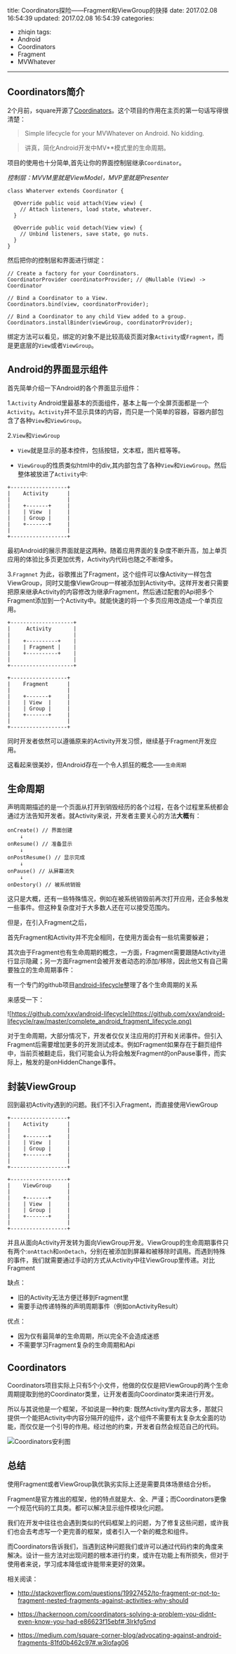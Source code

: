 title: Coordinators探险——Fragment和ViewGroup的抉择
date: 2017.02.08 16:54:39
updated: 2017.02.08 16:54:39
categories:
- zhiqin
tags:
- Android
- Coordinators
- Fragment
- MVWhatever
---


Coordinators简介
----------------

2个月前，square开源了[Coordinators](https://github.com/square/coordinators)。这个项目的作用在主页的第一句话写得很清楚：

> Simple lifecycle for your MVWhatever on Android. No kidding.

> 讲真，简化Android开发中MV**模式里的生命周期。

<!--more-->

项目的使用也十分简单,首先让你的界面控制层继承`Coordinator`。

*控制层：MVVM里就是ViewModel，MVP里就是Presenter*

```
class Whaterver extends Coordinator {

  @Override public void attach(View view) {
    // Attach listeners, load state, whatever.
  }

  @Override public void detach(View view) {
    // Unbind listeners, save state, go nuts.
  }
}

```

然后把你的控制层和界面进行绑定：

```
// Create a factory for your Coordinators.
CoordinatorProvider coordinatorProvider; // @Nullable (View) -> Coordinator

// Bind a Coordinator to a View.
Coordinators.bind(view, coordinatorProvider);

// Bind a Coordinator to any child View added to a group.
Coordinators.installBinder(viewGroup, coordinatorProvider);

```

绑定方法可以看见，绑定的对象不是比较高级页面对象`Activity`或`Fragment`，而是更底层的`View`或者`ViewGroup`。

Android的界面显示组件
-------------------

首先简单介绍一下Android的各个界面显示组件：

1.`Activity`
Android里最基本的页面组件，基本上每一个全屏页面都是一个`Activity`。`Activity`并不显示具体的内容，而只是一个简单的容器，容器内部包含了各种`View`和`ViewGroup`。

2.`View`和`ViewGroup`

- `View`就是显示的基本控件，包括按钮，文本框，图片框等等。

- `ViewGroup`的性质类似html中的div,其内部包含了各种`View`和`ViewGroup`。然后整体被放进了`Activity`中:

```
+------------------+
|    Activity      |
|                  |
|    +-------+     |
|    | View  |     |
|    | Group |     |
|    +-------+     |
|                  |
+------------------+
```

最初Android的展示界面就是这两种。随着应用界面的复杂度不断升高，加上单页应用的体验比多页更加优秀，Activity内代码也随之不断增多。

3.`Fragmnet`
为此，谷歌推出了Fragment，这个组件可以像Activity一样包含ViewGroup，同时又能像ViewGroup一样被添加到Activity中。这样开发者只需要把原来继承Activity的内容修改为继承Fragment，然后通过配套的Api把多个Fragment添加到一个Activity中。就能快速的将一个多页应用改造成一个单页应用。


```
+--------------------+
|     Activity       |
|                    |
|    +----------+    |
|    | Fragment |    |
|    +----------+    |
|                    |
+--------------------+

+------------------+
|    Fragment      |
|                  |
|    +-------+     |
|    | View  |     |
|    | Group |     |
|    +-------+     |
|                  |
+------------------+
```

同时开发者依然可以遵循原来的Activity开发习惯，继续基于Fragment开发应用。

这看起来很美妙，但Android存在一个令人抓狂的概念——`生命周期`

生命周期
-------

声明周期描述的是一个页面从打开到销毁经历的各个过程，在各个过程里系统都会通过方法告知开发者。就Activity来说，开发者主要关心的方法**大概**有：

```
onCreate() // 界面创建
    ↓
onResume() // 准备显示
    ↓
onPostResume() // 显示完成
    ↓
onPause() // 从屏幕消失
    ↓
onDestory() // 被系统销毁
```

这只是大概，还有一些特殊情况，例如在被系统销毁前再次打开应用，还会多触发一些事件。但这种复杂度对于大多数人还在可以接受范围内。

但是，在引入Fragment之后，

首先Fragment和Activity并不完全相同，在使用方面会有一些坑需要躲避；

其次由于Fragment也有生命周期的概念，一方面，Fragment需要跟随Activity进行显示隐藏；另一方面Fragment会被开发者动态的添加/移除，因此他又有自己需要独立的生命周期事件：

有一个专门的github项目[android-lifecycle](https://github.com/xxv/android-lifecycle)整理了各个生命周期的关系

来感受一下：

![https://github.com/xxv/android-lifecycle](https://github.com/xxv/android-lifecycle/raw/master/complete_android_fragment_lifecycle.png)

对于生命周期，大部分情况下，开发者仅仅关注应用的打开和关闭事件。但引入Fragment后需要增加更多的开发测试成本。例如Fragment如果存在于翻页组件中，当前页被翻走后，我们可能会认为将会触发Fragment的onPause事件，而实际上，触发的是onHiddenChange事件。

封装ViewGroup
-------------

回到最初Activity遇到的问题。我们不引入Fragment，而直接使用ViewGroup


```
+------------------+
|    Activity      |
|                  |
|    +-------+     |
|    | View  |     |
|    | Group |     |
|    +-------+     |
|                  |
+------------------+

+------------------+
|    ViewGroup     |
|                  |
|    +-------+     |
|    | View  |     |
|    | Group |     |
|    +-------+     |
|                  |
+------------------+
```

并且从面向Activity开发转为面向ViewGroup开发。ViewGroup的生命周期事件只有两个:`onAttach`和`onDetach`，分别在被添加到屏幕和被移除时调用。而遇到特殊的事件，我们就需要通过手动的方式从Activity中往ViewGroup里传递。对比Fragment

缺点：

- 旧的Activity无法方便迁移到Fragment里
- 需要手动传递特殊的声明周期事件（例如onActivityResult）

优点：

- 因为仅有最简单的生命周期，所以完全不会造成迷惑
- 不需要学习Fragment复杂的生命周期和Api

Coordinators
------------

Coordinators项目实际上只有5个小文件，他做的仅仅是把ViewGroup的两个生命周期提取到他的Coordinator类里，让开发者面向Coordinator类来进行开发。

所以与其说他是一个框架，不如说是一种约束: 既然Activity里内容太多，那就只提供一个能把Activity中内容分隔开的组件，这个组件不需要有太复杂太全面的功能，而仅仅是一个引导的作用。经过他的约束，开发者自然会规范自己的代码。

![Coordinators安利图](https://cdn-images-1.medium.com/max/800/1*BZL5rIv7GVl8V0s0RWH4Pg.jpeg)

总结
----

使用Fragment或者ViewGroup孰优孰劣实际上还是需要具体场景结合分析。

Fragment是官方推出的框架，他的特点就是大、全、严谨；而Coordinators更像一个规范代码的工具类。都可以解决显示组件模块化问题。

我们在开发中往往也会遇到类似的代码框架上的问题，为了修复这些问题，或许我们也会去考虑写一个更完善的框架，或者引入一个新的概念和组件。

而Coordinators告诉我们，当遇到这种问题我们或许可以通过代码约束的角度来解决。设计一些方法对出现问题的根本进行约束，或许在功能上有所损失，但对于使用者来说，学习成本降低或许能带来更好的效果。





相关阅读：

- http://stackoverflow.com/questions/19927452/to-fragment-or-not-to-fragment-nested-fragments-against-activities-why-should

- https://hackernoon.com/coordinators-solving-a-problem-you-didnt-even-know-you-had-e86623f15ebf#.3lrkfg5md

- https://medium.com/square-corner-blog/advocating-against-android-fragments-81fd0b462c97#.w3lofag06

